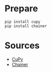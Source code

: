 # Prepare

```
pip install cupy
pip install chainer
```

# Sources

- [CuPy](https://github.com/cupy/cupy)
- [Chainer](https://github.com/chainer/chainer)

